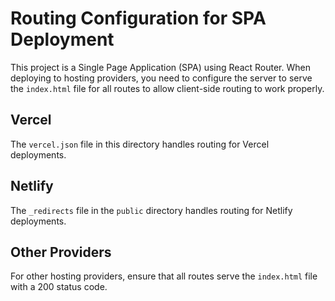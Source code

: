 # Routing Configuration for SPA Deployment

This project is a Single Page Application (SPA) using React Router. When deploying to hosting providers, you need to configure the server to serve the `index.html` file for all routes to allow client-side routing to work properly.

## Vercel
The `vercel.json` file in this directory handles routing for Vercel deployments.

## Netlify
The `_redirects` file in the `public` directory handles routing for Netlify deployments.

## Other Providers
For other hosting providers, ensure that all routes serve the `index.html` file with a 200 status code.
